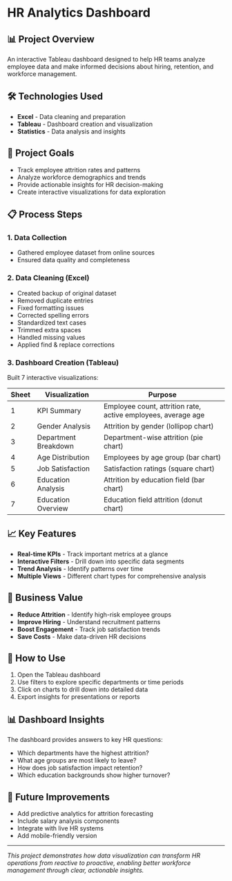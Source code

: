 # HR Analytics Dashboard

## 📊 Project Overview
An interactive Tableau dashboard designed to help HR teams analyze employee data and make informed decisions about hiring, retention, and workforce management.

## 🛠️ Technologies Used
- **Excel** - Data cleaning and preparation
- **Tableau** - Dashboard creation and visualization
- **Statistics** - Data analysis and insights

## 🎯 Project Goals
- Track employee attrition rates and patterns
- Analyze workforce demographics and trends
- Provide actionable insights for HR decision-making
- Create interactive visualizations for data exploration

## 📋 Process Steps

### 1. Data Collection
- Gathered employee dataset from online sources
- Ensured data quality and completeness

### 2. Data Cleaning (Excel)
- Created backup of original dataset
- Removed duplicate entries
- Fixed formatting issues
- Corrected spelling errors
- Standardized text cases
- Trimmed extra spaces
- Handled missing values
- Applied find & replace corrections

### 3. Dashboard Creation (Tableau)
Built 7 interactive visualizations:

| Sheet | Visualization | Purpose |
|-------|---------------|---------|
| 1 | KPI Summary | Employee count, attrition rate, active employees, average age |
| 2 | Gender Analysis | Attrition by gender (lollipop chart) |
| 3 | Department Breakdown | Department-wise attrition (pie chart) |
| 4 | Age Distribution | Employees by age group (bar chart) |
| 5 | Job Satisfaction | Satisfaction ratings (square chart) |
| 6 | Education Analysis | Attrition by education field (bar chart) |
| 7 | Education Overview | Education field attrition (donut chart) |

## 📈 Key Features
- **Real-time KPIs** - Track important metrics at a glance
- **Interactive Filters** - Drill down into specific data segments
- **Trend Analysis** - Identify patterns over time
- **Multiple Views** - Different chart types for comprehensive analysis

## 🎯 Business Value
- **Reduce Attrition** - Identify high-risk employee groups
- **Improve Hiring** - Understand recruitment patterns
- **Boost Engagement** - Track job satisfaction trends
- **Save Costs** - Make data-driven HR decisions

## 🚀 How to Use
1. Open the Tableau dashboard
2. Use filters to explore specific departments or time periods
3. Click on charts to drill down into detailed data
4. Export insights for presentations or reports

## 📊 Dashboard Insights
The dashboard provides answers to key HR questions:
- Which departments have the highest attrition?
- What age groups are most likely to leave?
- How does job satisfaction impact retention?
- Which education backgrounds show higher turnover?

## 🔮 Future Improvements
- Add predictive analytics for attrition forecasting
- Include salary analysis components
- Integrate with live HR systems
- Add mobile-friendly version

---
*This project demonstrates how data visualization can transform HR operations from reactive to proactive, enabling better workforce management through clear, actionable insights.*
